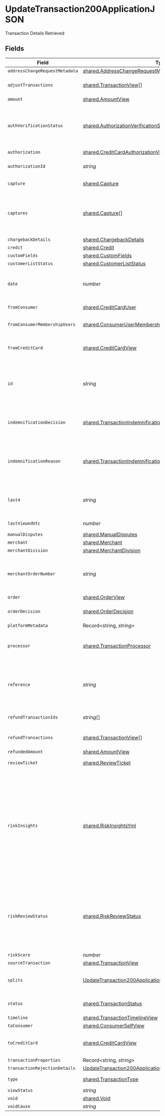 # UpdateTransaction200ApplicationJSON

Transaction Details Retrieved



## Fields

| Field                                                                                                                                                                                                                                                                   | Type                                                                                                                                                                                                                                                                    | Required                                                                                                                                                                                                                                                                | Description                                                                                                                                                                                                                                                             | Example                                                                                                                                                                                                                                                                 |
| ----------------------------------------------------------------------------------------------------------------------------------------------------------------------------------------------------------------------------------------------------------------------- | ----------------------------------------------------------------------------------------------------------------------------------------------------------------------------------------------------------------------------------------------------------------------- | ----------------------------------------------------------------------------------------------------------------------------------------------------------------------------------------------------------------------------------------------------------------------- | ----------------------------------------------------------------------------------------------------------------------------------------------------------------------------------------------------------------------------------------------------------------------- | ----------------------------------------------------------------------------------------------------------------------------------------------------------------------------------------------------------------------------------------------------------------------- |
| `addressChangeRequestMetadata`                                                                                                                                                                                                                                          | [shared.AddressChangeRequestMetadataView](../../models/shared/addresschangerequestmetadataview.md)                                                                                                                                                                      | :heavy_minus_sign:                                                                                                                                                                                                                                                      | N/A                                                                                                                                                                                                                                                                     |                                                                                                                                                                                                                                                                         |
| `adjustTransactions`                                                                                                                                                                                                                                                    | [shared.TransactionView](../../models/shared/transactionview.md)[]                                                                                                                                                                                                      | :heavy_minus_sign:                                                                                                                                                                                                                                                      | **Nullable** for Transactions Details.<br/>                                                                                                                                                                                                                             |                                                                                                                                                                                                                                                                         |
| `amount`                                                                                                                                                                                                                                                                | [shared.AmountView](../../models/shared/amountview.md)                                                                                                                                                                                                                  | :heavy_minus_sign:                                                                                                                                                                                                                                                      | N/A                                                                                                                                                                                                                                                                     |                                                                                                                                                                                                                                                                         |
| `authVerificationStatus`                                                                                                                                                                                                                                                | [shared.AuthorizationVerificationStatus](../../models/shared/authorizationverificationstatus.md)                                                                                                                                                                        | :heavy_minus_sign:                                                                                                                                                                                                                                                      | Used to track the status of micro-authorizations. **Nullable** for Transactions Details.                                                                                                                                                                                | new                                                                                                                                                                                                                                                                     |
| `authorization`                                                                                                                                                                                                                                                         | [shared.CreditCardAuthorizationView](../../models/shared/creditcardauthorizationview.md)                                                                                                                                                                                | :heavy_minus_sign:                                                                                                                                                                                                                                                      | N/A                                                                                                                                                                                                                                                                     |                                                                                                                                                                                                                                                                         |
| `authorizationId`                                                                                                                                                                                                                                                       | *string*                                                                                                                                                                                                                                                                | :heavy_minus_sign:                                                                                                                                                                                                                                                      | The authorization's id.                                                                                                                                                                                                                                                 | T1c3p4yBuVYJ9                                                                                                                                                                                                                                                           |
| `capture`                                                                                                                                                                                                                                                               | [shared.Capture](../../models/shared/capture.md)                                                                                                                                                                                                                        | :heavy_minus_sign:                                                                                                                                                                                                                                                      | Deprecated. Use `captures`.                                                                                                                                                                                                                                             |                                                                                                                                                                                                                                                                         |
| `captures`                                                                                                                                                                                                                                                              | [shared.Capture](../../models/shared/capture.md)[]                                                                                                                                                                                                                      | :heavy_minus_sign:                                                                                                                                                                                                                                                      | All captures associated with the transaction. **Nullable** for Transactions Details.                                                                                                                                                                                    |                                                                                                                                                                                                                                                                         |
| `chargebackDetails`                                                                                                                                                                                                                                                     | [shared.ChargebackDetails](../../models/shared/chargebackdetails.md)                                                                                                                                                                                                    | :heavy_minus_sign:                                                                                                                                                                                                                                                      | N/A                                                                                                                                                                                                                                                                     |                                                                                                                                                                                                                                                                         |
| `credit`                                                                                                                                                                                                                                                                | [shared.Credit](../../models/shared/credit.md)                                                                                                                                                                                                                          | :heavy_minus_sign:                                                                                                                                                                                                                                                      | N/A                                                                                                                                                                                                                                                                     |                                                                                                                                                                                                                                                                         |
| `customFields`                                                                                                                                                                                                                                                          | [shared.CustomFields](../../models/shared/customfields.md)                                                                                                                                                                                                              | :heavy_minus_sign:                                                                                                                                                                                                                                                      | N/A                                                                                                                                                                                                                                                                     |                                                                                                                                                                                                                                                                         |
| `customerListStatus`                                                                                                                                                                                                                                                    | [shared.CustomerListStatus](../../models/shared/customerliststatus.md)                                                                                                                                                                                                  | :heavy_minus_sign:                                                                                                                                                                                                                                                      | N/A                                                                                                                                                                                                                                                                     |                                                                                                                                                                                                                                                                         |
| `date`                                                                                                                                                                                                                                                                  | *number*                                                                                                                                                                                                                                                                | :heavy_minus_sign:                                                                                                                                                                                                                                                      | Transaction date. **Nullable** for Transactions Details.                                                                                                                                                                                                                | 1615407159447                                                                                                                                                                                                                                                           |
| `fromConsumer`                                                                                                                                                                                                                                                          | [shared.CreditCardUser](../../models/shared/creditcarduser.md)                                                                                                                                                                                                          | :heavy_minus_sign:                                                                                                                                                                                                                                                      | The credit card user.                                                                                                                                                                                                                                                   |                                                                                                                                                                                                                                                                         |
| `fromConsumerMembershipUsers`                                                                                                                                                                                                                                           | [shared.ConsumerUserMembership](../../models/shared/consumerusermembership.md)                                                                                                                                                                                          | :heavy_minus_sign:                                                                                                                                                                                                                                                      | **Nullable** for Transactions Details.<br/>                                                                                                                                                                                                                             |                                                                                                                                                                                                                                                                         |
| `fromCreditCard`                                                                                                                                                                                                                                                        | [shared.CreditCardView](../../models/shared/creditcardview.md)                                                                                                                                                                                                          | :heavy_minus_sign:                                                                                                                                                                                                                                                      | Contains details about the credit card transaction.                                                                                                                                                                                                                     |                                                                                                                                                                                                                                                                         |
| `id`                                                                                                                                                                                                                                                                    | *string*                                                                                                                                                                                                                                                                | :heavy_minus_sign:                                                                                                                                                                                                                                                      | The unique ID associated with the transaction. **Nullable** for Transactions Details.                                                                                                                                                                                   | T1c3p4yBuVYJ9                                                                                                                                                                                                                                                           |
| `indemnificationDecision`                                                                                                                                                                                                                                               | [shared.TransactionIndemnificationDecision](../../models/shared/transactionindemnificationdecision.md)                                                                                                                                                                  | :heavy_minus_sign:                                                                                                                                                                                                                                                      | Describes whether the transaction is indemnified by Bolt for fraud.<br/>                                                                                                                                                                                                | indemnified                                                                                                                                                                                                                                                             |
| `indemnificationReason`                                                                                                                                                                                                                                                 | [shared.TransactionIndemnificationReason](../../models/shared/transactionindemnificationreason.md)                                                                                                                                                                      | :heavy_minus_sign:                                                                                                                                                                                                                                                      | Describes the reason that the transaction is or is not indemnified by Bolt for fraud.<br/>                                                                                                                                                                              | merchant_force_approved                                                                                                                                                                                                                                                 |
| `last4`                                                                                                                                                                                                                                                                 | *string*                                                                                                                                                                                                                                                                | :heavy_minus_sign:                                                                                                                                                                                                                                                      | The card's last 4 digits. **Nullable** for Transactions Details.                                                                                                                                                                                                        | 4021                                                                                                                                                                                                                                                                    |
| `lastViewedUtc`                                                                                                                                                                                                                                                         | *number*                                                                                                                                                                                                                                                                | :heavy_minus_sign:                                                                                                                                                                                                                                                      | The last view time as UTC.                                                                                                                                                                                                                                              | 1485997169003                                                                                                                                                                                                                                                           |
| `manualDisputes`                                                                                                                                                                                                                                                        | [shared.ManualDisputes](../../models/shared/manualdisputes.md)                                                                                                                                                                                                          | :heavy_minus_sign:                                                                                                                                                                                                                                                      | N/A                                                                                                                                                                                                                                                                     |                                                                                                                                                                                                                                                                         |
| `merchant`                                                                                                                                                                                                                                                              | [shared.Merchant](../../models/shared/merchant.md)                                                                                                                                                                                                                      | :heavy_minus_sign:                                                                                                                                                                                                                                                      | N/A                                                                                                                                                                                                                                                                     |                                                                                                                                                                                                                                                                         |
| `merchantDivision`                                                                                                                                                                                                                                                      | [shared.MerchantDivision](../../models/shared/merchantdivision.md)                                                                                                                                                                                                      | :heavy_minus_sign:                                                                                                                                                                                                                                                      | N/A                                                                                                                                                                                                                                                                     |                                                                                                                                                                                                                                                                         |
| `merchantOrderNumber`                                                                                                                                                                                                                                                   | *string*                                                                                                                                                                                                                                                                | :heavy_minus_sign:                                                                                                                                                                                                                                                      | The merchant's internal order number for this transaction.                                                                                                                                                                                                              | O-1234567                                                                                                                                                                                                                                                               |
| `order`                                                                                                                                                                                                                                                                 | [shared.OrderView](../../models/shared/orderview.md)                                                                                                                                                                                                                    | :heavy_minus_sign:                                                                                                                                                                                                                                                      | N/A                                                                                                                                                                                                                                                                     |                                                                                                                                                                                                                                                                         |
| `orderDecision`                                                                                                                                                                                                                                                         | [shared.OrderDecision](../../models/shared/orderdecision.md)                                                                                                                                                                                                            | :heavy_minus_sign:                                                                                                                                                                                                                                                      | Decision and score for an order.                                                                                                                                                                                                                                        |                                                                                                                                                                                                                                                                         |
| `platformMetadata`                                                                                                                                                                                                                                                      | Record<string, *string*>                                                                                                                                                                                                                                                | :heavy_minus_sign:                                                                                                                                                                                                                                                      | N/A                                                                                                                                                                                                                                                                     |                                                                                                                                                                                                                                                                         |
| `processor`                                                                                                                                                                                                                                                             | [shared.TransactionProcessor](../../models/shared/transactionprocessor.md)                                                                                                                                                                                              | :heavy_minus_sign:                                                                                                                                                                                                                                                      | The processor used. **Nullable** for Transactions Details.                                                                                                                                                                                                              | adyen_gateway                                                                                                                                                                                                                                                           |
| `reference`                                                                                                                                                                                                                                                             | *string*                                                                                                                                                                                                                                                                | :heavy_minus_sign:                                                                                                                                                                                                                                                      | The transaction's 12-digit Bolt reference ID. **Nullable** for Transactions Details.                                                                                                                                                                                    | LBLJ-TWW7-R9VC                                                                                                                                                                                                                                                          |
| `refundTransactionIds`                                                                                                                                                                                                                                                  | *string*[]                                                                                                                                                                                                                                                              | :heavy_minus_sign:                                                                                                                                                                                                                                                      | **Nullable** for Transactions Details.<br/>                                                                                                                                                                                                                             |                                                                                                                                                                                                                                                                         |
| `refundTransactions`                                                                                                                                                                                                                                                    | [shared.TransactionView](../../models/shared/transactionview.md)[]                                                                                                                                                                                                      | :heavy_minus_sign:                                                                                                                                                                                                                                                      | **Nullable** for Transactions Details.<br/>                                                                                                                                                                                                                             |                                                                                                                                                                                                                                                                         |
| `refundedAmount`                                                                                                                                                                                                                                                        | [shared.AmountView](../../models/shared/amountview.md)                                                                                                                                                                                                                  | :heavy_minus_sign:                                                                                                                                                                                                                                                      | N/A                                                                                                                                                                                                                                                                     |                                                                                                                                                                                                                                                                         |
| `reviewTicket`                                                                                                                                                                                                                                                          | [shared.ReviewTicket](../../models/shared/reviewticket.md)                                                                                                                                                                                                              | :heavy_minus_sign:                                                                                                                                                                                                                                                      | Internal use only.                                                                                                                                                                                                                                                      |                                                                                                                                                                                                                                                                         |
| `riskInsights`                                                                                                                                                                                                                                                          | [shared.RiskInsightsYml](../../models/shared/riskinsightsyml.md)                                                                                                                                                                                                        | :heavy_minus_sign:                                                                                                                                                                                                                                                      | Displays fraud decisioning insights based on key factors. This information can either be forwarded via a `risk_insights` transaction webhook type or be polled by sending a `GET` request to Bolt's [transactions endpoint](/api-bolt/#operation/transaction-details).<br/> |                                                                                                                                                                                                                                                                         |
| `riskReviewStatus`                                                                                                                                                                                                                                                      | [shared.RiskReviewStatus](../../models/shared/riskreviewstatus.md)                                                                                                                                                                                                      | :heavy_minus_sign:                                                                                                                                                                                                                                                      | Describes the current Risk Review status. A transaction could be unreviewed, reviewed, or pending manual review by the Bolt team.                                                                                                                                       | reviewed                                                                                                                                                                                                                                                                |
| `riskScore`                                                                                                                                                                                                                                                             | *number*                                                                                                                                                                                                                                                                | :heavy_minus_sign:                                                                                                                                                                                                                                                      | N/A                                                                                                                                                                                                                                                                     |                                                                                                                                                                                                                                                                         |
| `sourceTransaction`                                                                                                                                                                                                                                                     | [shared.TransactionView](../../models/shared/transactionview.md)                                                                                                                                                                                                        | :heavy_minus_sign:                                                                                                                                                                                                                                                      | N/A                                                                                                                                                                                                                                                                     |                                                                                                                                                                                                                                                                         |
| `splits`                                                                                                                                                                                                                                                                | [UpdateTransaction200ApplicationJSONSplits](../../models/operations/updatetransaction200applicationjsonsplits.md)[]                                                                                                                                                     | :heavy_minus_sign:                                                                                                                                                                                                                                                      | A list of splits. **Nullable** for Transactions Details.                                                                                                                                                                                                                |                                                                                                                                                                                                                                                                         |
| `status`                                                                                                                                                                                                                                                                | [shared.TransactionStatus](../../models/shared/transactionstatus.md)                                                                                                                                                                                                    | :heavy_minus_sign:                                                                                                                                                                                                                                                      | The transaction's status.                                                                                                                                                                                                                                               | cancelled                                                                                                                                                                                                                                                               |
| `timeline`                                                                                                                                                                                                                                                              | [shared.TransactionTimelineView](../../models/shared/transactiontimelineview.md)                                                                                                                                                                                        | :heavy_minus_sign:                                                                                                                                                                                                                                                      | N/A                                                                                                                                                                                                                                                                     |                                                                                                                                                                                                                                                                         |
| `toConsumer`                                                                                                                                                                                                                                                            | [shared.ConsumerSelfView](../../models/shared/consumerselfview.md)                                                                                                                                                                                                      | :heavy_minus_sign:                                                                                                                                                                                                                                                      | N/A                                                                                                                                                                                                                                                                     |                                                                                                                                                                                                                                                                         |
| `toCreditCard`                                                                                                                                                                                                                                                          | [shared.CreditCardView](../../models/shared/creditcardview.md)                                                                                                                                                                                                          | :heavy_minus_sign:                                                                                                                                                                                                                                                      | Contains details about the credit card transaction.                                                                                                                                                                                                                     |                                                                                                                                                                                                                                                                         |
| `transactionProperties`                                                                                                                                                                                                                                                 | Record<string, *string*>                                                                                                                                                                                                                                                | :heavy_minus_sign:                                                                                                                                                                                                                                                      | N/A                                                                                                                                                                                                                                                                     |                                                                                                                                                                                                                                                                         |
| `transactionRejectionDetails`                                                                                                                                                                                                                                           | [UpdateTransaction200ApplicationJSONTransactionRejectionDetails](../../models/operations/updatetransaction200applicationjsontransactionrejectiondetails.md)                                                                                                             | :heavy_minus_sign:                                                                                                                                                                                                                                                      | N/A                                                                                                                                                                                                                                                                     |                                                                                                                                                                                                                                                                         |
| `type`                                                                                                                                                                                                                                                                  | [shared.TransactionType](../../models/shared/transactiontype.md)                                                                                                                                                                                                        | :heavy_minus_sign:                                                                                                                                                                                                                                                      | The type of transaction.                                                                                                                                                                                                                                                | cc_payment                                                                                                                                                                                                                                                              |
| `viewStatus`                                                                                                                                                                                                                                                            | *string*                                                                                                                                                                                                                                                                | :heavy_minus_sign:                                                                                                                                                                                                                                                      | N/A                                                                                                                                                                                                                                                                     |                                                                                                                                                                                                                                                                         |
| `void`                                                                                                                                                                                                                                                                  | [shared.Void](../../models/shared/void.md)                                                                                                                                                                                                                              | :heavy_minus_sign:                                                                                                                                                                                                                                                      | N/A                                                                                                                                                                                                                                                                     |                                                                                                                                                                                                                                                                         |
| `voidCause`                                                                                                                                                                                                                                                             | *string*                                                                                                                                                                                                                                                                | :heavy_minus_sign:                                                                                                                                                                                                                                                      | N/A                                                                                                                                                                                                                                                                     |                                                                                                                                                                                                                                                                         |